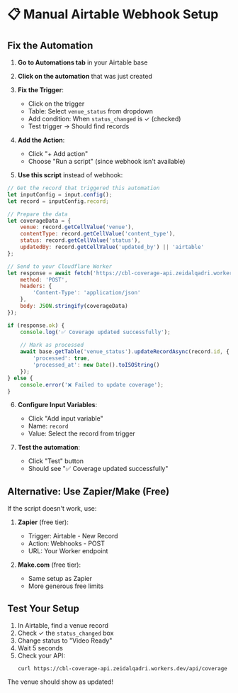 # 📋 Manual Airtable Webhook Setup

## Fix the Automation

1. **Go to Automations tab** in your Airtable base

2. **Click on the automation** that was just created

3. **Fix the Trigger**:
   - Click on the trigger
   - Table: Select `venue_status` from dropdown
   - Add condition: When `status_changed` is ✓ (checked)
   - Test trigger → Should find records

4. **Add the Action**:
   - Click "+ Add action"
   - Choose "Run a script" (since webhook isn't available)
   
5. **Use this script** instead of webhook:

```javascript
// Get the record that triggered this automation
let inputConfig = input.config();
let record = inputConfig.record;

// Prepare the data
let coverageData = {
    venue: record.getCellValue('venue'),
    contentType: record.getCellValue('content_type'),
    status: record.getCellValue('status'),
    updatedBy: record.getCellValue('updated_by') || 'airtable'
};

// Send to your Cloudflare Worker
let response = await fetch('https://cbl-coverage-api.zeidalqadri.workers.dev/api/coverage/update', {
    method: 'POST',
    headers: {
        'Content-Type': 'application/json'
    },
    body: JSON.stringify(coverageData)
});

if (response.ok) {
    console.log('✅ Coverage updated successfully');
    
    // Mark as processed
    await base.getTable('venue_status').updateRecordAsync(record.id, {
        'processed': true,
        'processed_at': new Date().toISOString()
    });
} else {
    console.error('❌ Failed to update coverage');
}
```

6. **Configure Input Variables**:
   - Click "Add input variable"
   - Name: `record`
   - Value: Select the record from trigger

7. **Test the automation**:
   - Click "Test" button
   - Should see "✅ Coverage updated successfully"

## Alternative: Use Zapier/Make (Free)

If the script doesn't work, use:

1. **Zapier** (free tier):
   - Trigger: Airtable - New Record
   - Action: Webhooks - POST
   - URL: Your Worker endpoint

2. **Make.com** (free tier):
   - Same setup as Zapier
   - More generous free limits

## Test Your Setup

1. In Airtable, find a venue record
2. Check ✓ the `status_changed` box
3. Change status to "Video Ready"
4. Wait 5 seconds
5. Check your API: 
   ```
   curl https://cbl-coverage-api.zeidalqadri.workers.dev/api/coverage
   ```

The venue should show as updated!